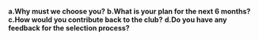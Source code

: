 **a.Why must we choose you?**
**b.What is your plan for the next 6 months?**
**c.How would you contribute back to the club?** 
**d.Do you have any feedback for the selection process?**
